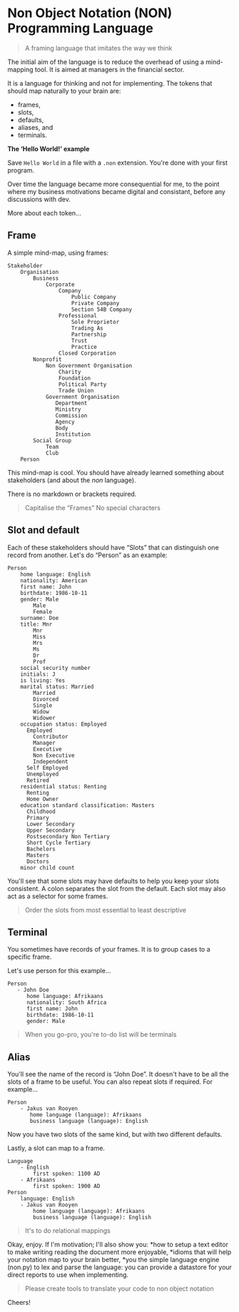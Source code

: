 # Non Object Notation (NON) Programming Language

> A framing language that imitates the way we think

The initial aim of the language is to reduce the overhead of using a mind-mapping tool. It is aimed at managers in the financial sector.

It is a language for thinking and not for implementing. The tokens that should map naturally to your brain are:
* frames,
* slots,
* defaults,
* aliases, and
* terminals.

**The ‘Hello World!’ example**

Save `Hello World` in a file with a `.non` extension. You're done with your first program.

Over time the language became more consequential for me, to the point where my business motivations became digital and consistant, before any discussions with dev.

More about each token...

Frame
-----
A simple mind-map, using frames:

```
Stakeholder
    Organisation
        Business
            Corporate
                Company
                    Public Company
                    Private Company
                    Section 54B Company
                Professional
                    Sole Proprietor
                    Trading As
                    Partnership
                    Trust
                    Practice
                Closed Corporation
        Nonprofit
            Non Government Organisation
                Charity
                Foundation
                Political Party
                Trade Union
            Government Organisation
               Department
               Ministry
               Commission
               Agency
               Body
               Institution
        Social Group
            Team
            Club
    Person
````
This mind-map is cool. You should have already learned something about stakeholders (and about the _non_ language).

There is no markdown or brackets required.

> Capitalise the “Frames”
> No special characters

Slot and default
----------------
Each of these stakeholders should have “Slots” that can distinguish one record from another.
Let's do “Person” as an example:
```
Person
    home language: English
    nationality: American
    first name: John
    birthdate: 1986-10-11
    gender: Male
        Male
        Female
    surname: Doe
    title: Mnr
        Mnr
        Miss
        Mrs
        Ms
        Dr
        Prof
    social security number
    initials: J
    is living: Yes
    marital status: Married
        Married
        Divorced
        Single
        Widow
        Widower
    occupation status: Employed
      Employed
        Contributor
        Manager
        Executive
        Non Executive
        Independent
      Self Employed
      Unemployed
      Retired
    residential status: Renting
      Renting
      Home Owner
    education standard classification: Masters
      Childhood
      Primary
      Lower Secondary
      Upper Secondary
      Postsecondary Non Tertiary
      Short Cycle Tertiary
      Bachelors
      Masters
      Doctors
    minor child count
```
You'll see that some slots may have defaults to help you keep your slots consistent. A colon separates the slot from the default. Each slot may also act as a selector for some frames.
> Order the slots from most essential to least descriptive

Terminal
--------

You sometimes have records of your frames. It is to group cases to a specific frame.

Let's use person for this example...
```
Person
   - John Doe
      home language: Afrikaans
      nationality: South Africa
      first name: John
      birthdate: 1986-10-11
      gender: Male
 ```
> When you go-pro, you're to-do list will be terminals

 Alias
 -----
 You'll see the name of the record is “John Doe”. It doesn't have to be all the slots of a frame to be useful. You can also repeat slots if required. For example...
 ```
 Person
     - Jakus van Rooyen
        home language (language): Afrikaans
        business language (language): English
```
Now you have two slots of the same kind, but with two different defaults.

Lastly, a slot can map to a frame.

```
Language
    - English
        first spoken: 1100 AD
    - Afrikaans
        first spoken: 1900 AD
Person
    language: English
    - Jakus van Rooyen
        home language (language): Afrikaans
        business language (language): English
```
> It's to do relational mappings

Okay, enjoy. If I'm motivation; I'll also show you:
*how to setup a text editor to make writing reading the document more enjoyable,
*idioms that will help your notation map to your brain better,
*you the simple language engine (non.py) to lex and parse the language: you can provide a datastore for your direct reports to use when implementing.

> Please create tools to translate your code to non object notation

Cheers!
